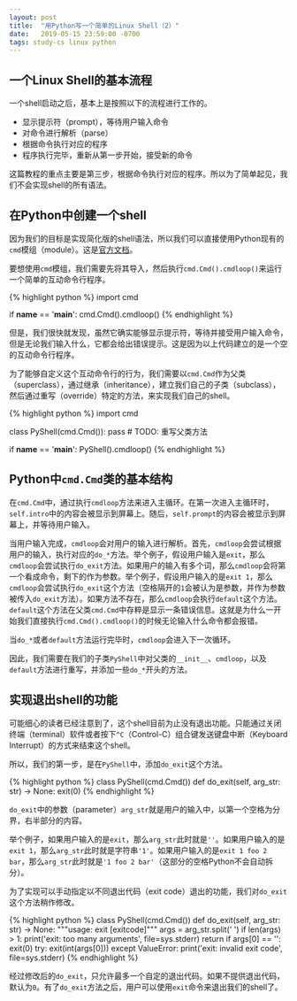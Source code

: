 ```yaml
---
layout: post
title:  "用Python写一个简单的Linux Shell（2）"
date:   2019-05-15 23:59:00 -0700
tags: study-cs linux python
---
```


## 一个Linux Shell的基本流程

一个shell启动之后，基本上是按照以下的流程进行工作的。

- 显示提示符（prompt），等待用户输入命令
- 对命令进行解析（parse）
- 根据命令执行对应的程序
- 程序执行完毕，重新从第一步开始，接受新的命令

这篇教程的重点主要是第三步，根据命令执行对应的程序。所以为了简单起见，我们不会实现shell的所有语法。

## 在Python中创建一个shell

因为我们的目标是实现简化版的shell语法，所以我们可以直接使用Python现有的`cmd`模组（module）。这是[官方文档](https://docs.python.org/3/library/cmd.html)。

要想使用`cmd`模组，我们需要先将其导入，然后执行`cmd.Cmd().cmdloop()`来运行一个简单的互动命令行程序。

{% highlight python %}
import cmd

if __name__ == '__main__':
    cmd.Cmd().cmdloop()
{% endhighlight %}

但是，我们很快就发现，虽然它确实能够显示提示符，等待并接受用户输入命令，但是无论我们输入什么，它都会给出错误提示。这是因为以上代码建立的是一个空的互动命令行程序。

为了能够自定义这个互动命令行的行为，我们需要以`cmd.Cmd`作为父类（superclass），通过继承（inheritance），建立我们自己的子类（subclass），然后通过重写（override）特定的方法，来实现我们自己的shell。

{% highlight python %}
import cmd

class PyShell(cmd.Cmd()):
    pass  # TODO: 重写父类方法

if __name__ == '__main__':
    PyShell().cmdloop()
{% endhighlight %}



## Python中`cmd.Cmd`类的基本结构

在`cmd.Cmd`中，通过执行`cmdloop`方法来进入主循环。在第一次进入主循环时，`self.intro`中的内容会被显示到屏幕上。随后，`self.prompt`的内容会被显示到屏幕上，并等待用户输入。

当用户输入完成，`cmdloop`会对用户的输入进行解析。首先，`cmdloop`会尝试根据用户的输入，执行对应的`do_*`方法。举个例子，假设用户输入是`exit`，那么`cmdloop`会尝试执行`do_exit`方法。如果用户的输入有多个词，那么`cmdloop`会将第一个看成命令，剩下的作为参数。举个例子，假设用户输入的是`exit 1`，那么`cmdloop`会尝试执行`do_exit`这个方法（空格隔开的`1`会被认为是参数，并作为参数被传入`do_exit`方法）。如果方法不存在，那么`cmdloop`会执行`default`这个方法。`default`这个方法在父类`cmd.Cmd`中存粹是显示一条错误信息。这就是为什么一开始我们直接执行`cmd.Cmd().cmdloop()`的时候无论输入什么命令都会报错。

当`do_*`或者`default`方法运行完毕时，`cmdloop`会进入下一次循环。

因此，我们需要在我们的子类`PyShell`中对父类的`__init__`、`cmdloop`，以及`default`方法进行重写，并添加一些`do_*`开头的方法。

## 实现退出shell的功能

可能细心的读者已经注意到了，这个shell目前为止没有退出功能。只能通过关闭终端（terminal）软件或者按下`^C`（Control-C）组合键发送键盘中断（Keyboard Interrupt）的方式来结束这个shell。

所以，我们的第一步，是在`PyShell`中，添加`do_exit`这个方法。

{% highlight python %}
class PyShell(cmd.Cmd())
	def do_exit(self, arg_str: str) -> None:
        exit(0)
{% endhighlight %}

`do_exit`中的参数（parameter）`arg_str`就是用户的输入中，以第一个空格为分界，右半部分的内容。

举个例子，如果用户输入的是`exit`，那么`arg_str`此时就是`''`。如果用户输入的是`exit 1`，那么`arg_str`此时就是字符串`'1'`。如果用户输入的是`exit 1 foo 2 bar`，那么`arg_str`此时就是`'1 foo 2 bar'`（这部分的空格Python不会自动拆分）。

为了实现可以手动指定以不同退出代码（exit code）退出的功能，我们对`do_exit`这个方法稍作修改。

{% highlight python %}
class PyShell(cmd.Cmd())
	def do_exit(self, arg_str: str) -> None:
        """usage: exit [exitcode]"""
        args = arg_str.split(' ')
        if len(args) > 1:
            print('exit: too many arguments', file=sys.stderr)
            return
        if args[0] == '':
            exit(0)
        try:
            exit(int(args[0]))
        except ValueError:
            print('exit: invalid exit code', file=sys.stderr)
{% endhighlight %}

经过修改后的`do_exit`，只允许最多一个自定的退出代码。如果不提供退出代码，默认为`0`。有了`do_exit`方法之后，用户可以使用`exit`命令来退出我们的shell了。